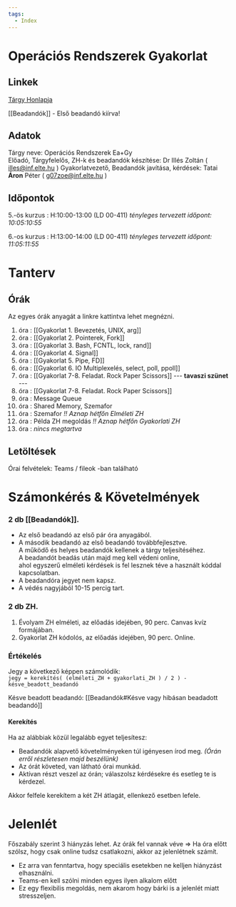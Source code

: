 ```yaml
---
tags:
  - Index
---
```


# Operációs Rendszerek Gyakorlat

## Linkek


[Tárgy Honlapja](https://opsys.inf.elte.hu/)

[[Beadandók]] - Első beadandó kiírva!
## Adatok

Tárgy neve: Operációs Rendszerek Ea+Gy  
Előadó, Tárgyfelelős, ZH-k és beadandók készítése: Dr Illés Zoltán ( illes@inf.elte.hu ) 
Gyakorlatvezető, Beadandók javítása, kérdések: Tatai __Áron__ Péter ( g07zoe@inf.elte.hu )

## Időpontok

5.-ös kurzus : H:10:00-13:00 (LD 00-411)  _tényleges tervezett időpont: 10:05:10:55_

6.-os kurzus : H:13:00-14:00 (LD 00-411)  _tényleges tervezett időpont: 11:05:11:55_

# Tanterv

## Órák

Az egyes órák anyagát a linkre kattintva lehet megnézni.

1. óra : [[Gyakorlat 1. Bevezetés, UNIX, arg]] 
2. óra : [[Gyakorlat 2. Pointerek, Fork]]
3. óra : [[Gyakorlat 3. Bash, FCNTL, lock, rand]]
4. óra : [[Gyakorlat 4. Signal]]
5. óra : [[Gyakorlat 5. Pipe, FD]]
6. óra : [[Gyakorlat 6. IO Multiplexelés, select, poll, ppoll]]
7. óra : [[Gyakorlat 7-8. Feladat. Rock Paper Scissors]]
   --- **tavaszi szünet** ---
8. óra : [[Gyakorlat 7-8. Feladat. Rock Paper Scissors]]
9. óra : Message Queue
10. óra : Shared Memory, Szemafor 
11. óra : Szemafor _!! Aznap hétfőn Elméleti ZH_
12. óra : Példa ZH megoldás _!! Aznap hétfőn Gyakorlati ZH_
13. óra : _nincs megtartva_

## Letöltések

Órai felvételek: Teams / fileok -ban található



# Számonkérés & Követelmények

### 2 db [[Beadandók]].

- Az első beadandó az első pár óra anyagából.
- A második beadandó  az első beadandó továbbfejlesztve.   
  A működő és helyes beadandók kellenek a tárgy teljesítéséhez.  
  A beadandót beadás után majd meg kell védeni online,  
  ahol egyszerű elméleti kérdések is fel lesznek téve a
  használt kóddal kapcsolatban.
- A beadandóra jegyet nem kapsz.
- A védés nagyjából 10-15 percig tart.

### 2 db ZH.

1. Évolyam ZH elméleti, az előadás idejében, 90 perc. Canvas kvíz formájában.
2. Gyakorlat ZH kódolós, az előadás idejében, 90 perc. Online.

### Értékelés

Jegy a következő képpen számolódik:  
`jegy = kerekítés( (elméleti_ZH + gyakorlati_ZH ) / 2 ) - késve_beadott_beadandó`

Késve beadott beadandó: [[Beadandók#Késve vagy hibásan beadadott beadandó]]
#### Kerekítés

Ha az alábbiak közül legalább egyet teljesítesz:

- Beadandók alapvető követelményeken túl igényesen írod meg. _(Órán erről részletesen majd beszélünk)_
- Az órát követed, van látható órai munkád.
- Aktívan részt veszel az órán; válaszolsz kérdésekre és esetleg te is kérdezel.

Akkor felfele kerekítem a két ZH átlagát, ellenkező esetben lefele.


# Jelenlét

Főszabály szerint 3 hiányzás lehet.
Az órák fel vannak véve => Ha óra előtt szólsz, hogy csak online tudsz csatlakozni, akkor az jelenlétnek számít. 
- Ez arra van fenntartva, hogy speciális esetekben ne kelljen hiányzást elhasználni.
- Teams-en kell szólni minden egyes ilyen alkalom előtt
- Ez egy flexibilis megoldás, nem akarom hogy bárki is a jelenlét miatt stresszeljen.